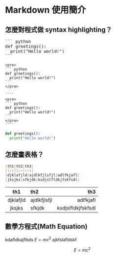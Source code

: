 # Markdown 使用簡介

## 怎麼對程式做 syntax highlighting？
<pre>
``` python
def greetings():
  print("Hello world!")
```
</pre>
````
<pre>
``` python
def greetings():
  print("Hello world!")
```
</pre>
````

`````
````
<pre>
``` python
def greetings():
  print("Hello world!")
```
</pre>
````
`````

``` python
def greetings():
  print("Hello world!")
```

## 怎麼畫表格？

``` markdown
|th1|th2|th3|
|:-:|:--|--:|
|djklafjld|ajdlkfjlsfjl|adlfkjafl|
|jksjks|sfkjdk|ksdjslfldkjfskfsdl|
```

|th1|th2|th3|
|:-:|:--|--:|
|djklafjld|ajdlkfjlsfjl|adlfkjafl|
|jksjks|sfkjdk|ksdjslfldkjfskfsdl|

## 數學方程式(Math Equation)

kdafldkajflkds  $` E = mc^2 `$ ajkfslafldskf

$$ E = mc^2 $$
